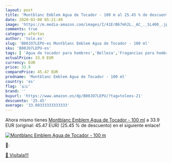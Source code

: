 ```yaml
---
layout: post
title: 'Montblanc Emblem Agua de Tocador - 100 m al 25.45 % de descuento'
date: 2020-02-08 05:21:49
image: 'https://m.media-amazon.com/images/I/41ErB67mh2L._AC_._SL400_.jpg'
comments: true
category: ofertas
author: 'tole.es'
slug: 'B00JO7LEPU-es Montblanc Emblem Agua de Tocador - 100 ml'
sku: 'B00JO7LEPU-es'
tags: [ 'Agua de tocador para hombres','Belleza','Fragancias para hombres','Perfumes y fragancias','Productos para el cuidado de la piel','Sets y juegos para el cuidado de la piel','agua','de','tocador', ]
actualPrice: 33.9 EUR
currency: EUR
price: 33.9
comparePrice: 45.47 EUR
prodname: 'Montblanc Emblem Agua de Tocador - 100 ml'
country: 'es'
flag: '🇪🇸'
brand: ''
buyurl: 'https://www.amazon.es/dp/B00JO7LEPU/?tag=tolees-21'
descuento: '25.45'
average: '33.80333333333333'
---
```


Ahora mismo tienes [Montblanc Emblem Agua de Tocador - 100 ml](https://www.amazon.es/dp/B00JO7LEPU/?tag=tolees-21) a 33.9 EUR (original: 45.47 EUR) (25.45 %  de descuento) en el siguiente enlace!

[![Montblanc Emblem Agua de Tocador - 100 m](https://m.media-amazon.com/images/I/41ErB67mh2L._AC_._SL400_.jpg)](https://www.amazon.es/dp/B00JO7LEPU/?tag=tolees-21)

🔎:


[🛒 Visítala!!!](https://www.amazon.es/dp/B00JO7LEPU/?tag=tolees-21)
